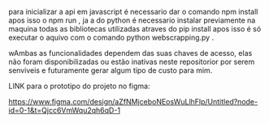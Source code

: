 para inicializar a api em javascript é necessario dar o comando npm install apos isso o npm run , ja a do python é necessario instalar previamente na maquina todas as bibliotecas utilizadas atraves do pip install apos isso é só executar o aquivo com o comando python webscrapping.py .


wAmbas as funcionalidades dependem das suas chaves de acesso, elas não foram disponibilizadas ou estão inativas neste repositorior por serem senviveis e futuramente gerar algum tipo de custo para mim.



LINK para o prototipo do projeto no figma:



https://www.figma.com/design/aZfNMjceboNEosWuLlhFlp/Untitled?node-id=0-1&t=Qjcc6VmWqu2qh6qD-1
